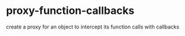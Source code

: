 # proxy-function-callbacks

create a proxy for an object to intercept its function calls with callbacks
